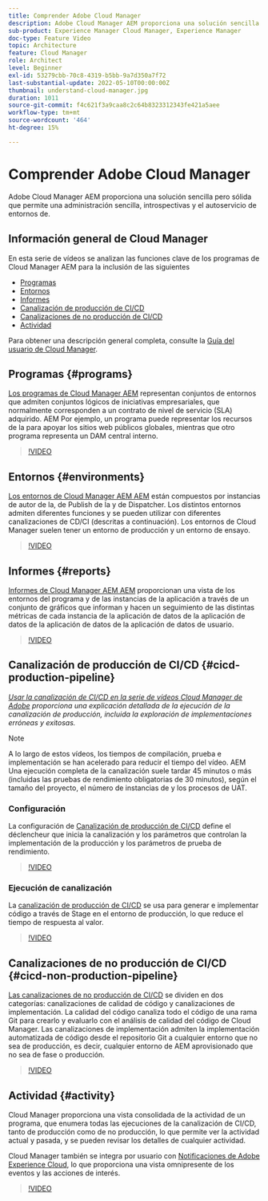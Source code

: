 ```yaml
---
title: Comprender Adobe Cloud Manager
description: Adobe Cloud Manager AEM proporciona una solución sencilla pero sólida que permite una administración sencilla, introspectivas y el autoservicio de entornos de.
sub-product: Experience Manager Cloud Manager, Experience Manager
doc-type: Feature Video
topic: Architecture
feature: Cloud Manager
role: Architect
level: Beginner
exl-id: 53279cbb-70c8-4319-b5bb-9a7d350a7f72
last-substantial-update: 2022-05-10T00:00:00Z
thumbnail: understand-cloud-manager.jpg
duration: 1011
source-git-commit: f4c621f3a9caa8c2c64b8323312343fe421a5aee
workflow-type: tm+mt
source-wordcount: '464'
ht-degree: 15%

---
```


# Comprender Adobe Cloud Manager

Adobe Cloud Manager AEM proporciona una solución sencilla pero sólida que permite una administración sencilla, introspectivas y el autoservicio de entornos de.

## Información general de Cloud Manager

En esta serie de vídeos se analizan las funciones clave de los programas de Cloud Manager AEM para la inclusión de las siguientes

* [Programas](#programs)
* [Entornos](#environments)
* [Informes](#reports)
* [Canalización de producción de CI/CD](#cicd-production-pipeline)
* [Canalizaciones de no producción de CI/CD](#cicd-non-production-pipeline)
* [Actividad](#activity)

Para obtener una descripción general completa, consulte la [Guía del usuario de Cloud Manager](https://experienceleague.adobe.com/docs/experience-manager-cloud-manager/content/introduction.html?lang=es).

## Programas {#programs}

[Los programas de Cloud Manager AEM](https://experienceleague.adobe.com/docs/experience-manager-cloud-manager/content/getting-started/program-setup.html?lang=es) representan conjuntos de entornos que admiten conjuntos lógicos de iniciativas empresariales, que normalmente corresponden a un contrato de nivel de servicio (SLA) adquirido. AEM Por ejemplo, un programa puede representar los recursos de la para apoyar los sitios web públicos globales, mientras que otro programa representa un DAM central interno.

>[!VIDEO](https://video.tv.adobe.com/v/26313?quality=12&learn=on)

## Entornos {#environments}

[Los entornos de Cloud Manager AEM AEM](https://experienceleague.adobe.com/docs/experience-manager-cloud-manager/content/using/managing-environments.html?lang=es) están compuestos por instancias de autor de la, de Publish de la y de Dispatcher. Los distintos entornos admiten diferentes funciones y se pueden utilizar con diferentes canalizaciones de CD/CI (descritas a continuación). Los entornos de Cloud Manager suelen tener un entorno de producción y un entorno de ensayo.

>[!VIDEO](https://video.tv.adobe.com/v/26318?quality=12&learn=on)

## Informes {#reports}

[Informes de Cloud Manager AEM AEM](https://experienceleague.adobe.com/docs/experience-manager-cloud-manager/content/using/monitoring-environments.html?lang=es) proporcionan una vista de los entornos del programa y de las instancias de la aplicación a través de un conjunto de gráficos que informan y hacen un seguimiento de las distintas métricas de cada instancia de la aplicación de datos de la aplicación de datos de la aplicación de datos de la aplicación de datos de usuario.

>[!VIDEO](https://video.tv.adobe.com/v/26315?quality=12&learn=on)

## Canalización de producción de CI/CD {#cicd-production-pipeline}

*[Usar la canalización de CI/CD en la serie de vídeos Cloud Manager de Adobe](./use-the-cicd-pipeline-in-cloud-manager-for-aem.md) proporciona una explicación detallada de la ejecución de la canalización de producción, incluida la exploración de implementaciones erróneas y exitosas.*

>[!NOTE]
>
> A lo largo de estos vídeos, los tiempos de compilación, prueba e implementación se han acelerado para reducir el tiempo del vídeo. AEM Una ejecución completa de la canalización suele tardar 45 minutos o más (incluidas las pruebas de rendimiento obligatorias de 30 minutos), según el tamaño del proyecto, el número de instancias de y los procesos de UAT.

### Configuración

La configuración de [Canalización de producción de CI/CD](https://experienceleague.adobe.com/docs/experience-manager-cloud-manager/content/using/pipelines/production-pipelines.html?lang=es) define el déclencheur que inicia la canalización y los parámetros que controlan la implementación de la producción y los parámetros de prueba de rendimiento.

>[!VIDEO](https://video.tv.adobe.com/v/26314?quality=12&learn=on)

### Ejecución de canalización

La [canalización de producción de CI/CD](https://experienceleague.adobe.com/docs/experience-manager-cloud-manager/content/using/code-deployment.html?lang=es) se usa para generar e implementar código a través de Stage en el entorno de producción, lo que reduce el tiempo de respuesta al valor.

>[!VIDEO](https://video.tv.adobe.com/v/26317?quality=12&learn=on)

## Canalizaciones de no producción de CI/CD {#cicd-non-production-pipeline}

[Las canalizaciones de no producción de CI/CD](https://experienceleague.adobe.com/docs/experience-manager-cloud-manager/content/using/pipelines/production-pipelines.html?lang=es) se dividen en dos categorías: canalizaciones de calidad de código y canalizaciones de implementación. La calidad del código canaliza todo el código de una rama Git para crearlo y evaluarlo con el análisis de calidad del código de Cloud Manager. Las canalizaciones de implementación admiten la implementación automatizada de código desde el repositorio Git a cualquier entorno que no sea de producción, es decir, cualquier entorno de AEM aprovisionado que no sea de fase o producción.

>[!VIDEO](https://video.tv.adobe.com/v/26316?quality=12&learn=on)

## Actividad {#activity}

Cloud Manager proporciona una vista consolidada de la actividad de un programa, que enumera todas las ejecuciones de la canalización de CI/CD, tanto de producción como de no producción, lo que permite ver la actividad actual y pasada, y se pueden revisar los detalles de cualquier actividad.

Cloud Manager también se integra por usuario con [Notificaciones de Adobe Experience Cloud](https://experienceleague.adobe.com/docs/experience-manager-cloud-manager/content/using/notifications.html?lang=es), lo que proporciona una vista omnipresente de los eventos y las acciones de interés.

>[!VIDEO](https://video.tv.adobe.com/v/26319?quality=12&learn=on)
